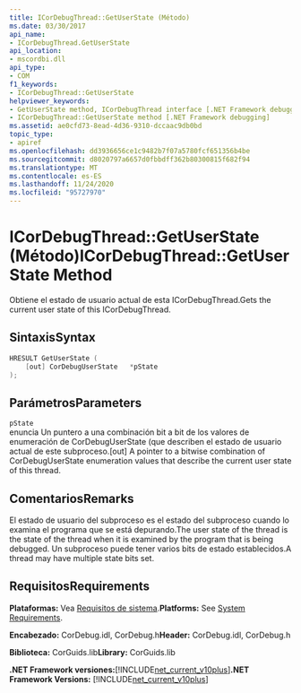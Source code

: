 ```yaml
---
title: ICorDebugThread::GetUserState (Método)
ms.date: 03/30/2017
api_name:
- ICorDebugThread.GetUserState
api_location:
- mscordbi.dll
api_type:
- COM
f1_keywords:
- ICorDebugThread::GetUserState
helpviewer_keywords:
- GetUserState method, ICorDebugThread interface [.NET Framework debugging]
- ICorDebugThread::GetUserState method [.NET Framework debugging]
ms.assetid: ae0cfd73-8ead-4d36-9310-dccaac9db0bd
topic_type:
- apiref
ms.openlocfilehash: dd3936656ce1c9482b7f07a5780fcf651356b4be
ms.sourcegitcommit: d8020797a6657d0fbbdff362b80300815f682f94
ms.translationtype: MT
ms.contentlocale: es-ES
ms.lasthandoff: 11/24/2020
ms.locfileid: "95727970"
---
```

# <a name="icordebugthreadgetuserstate-method"></a><span data-ttu-id="b4bc4-102">ICorDebugThread::GetUserState (Método)</span><span class="sxs-lookup"><span data-stu-id="b4bc4-102">ICorDebugThread::GetUserState Method</span></span>

<span data-ttu-id="b4bc4-103">Obtiene el estado de usuario actual de esta ICorDebugThread.</span><span class="sxs-lookup"><span data-stu-id="b4bc4-103">Gets the current user state of this ICorDebugThread.</span></span>  
  
## <a name="syntax"></a><span data-ttu-id="b4bc4-104">Sintaxis</span><span class="sxs-lookup"><span data-stu-id="b4bc4-104">Syntax</span></span>  
  
```cpp  
HRESULT GetUserState (  
    [out] CorDebugUserState   *pState  
);  
```  
  
## <a name="parameters"></a><span data-ttu-id="b4bc4-105">Parámetros</span><span class="sxs-lookup"><span data-stu-id="b4bc4-105">Parameters</span></span>  

 `pState`  
 <span data-ttu-id="b4bc4-106">enuncia Un puntero a una combinación bit a bit de los valores de enumeración de CorDebugUserState (que describen el estado de usuario actual de este subproceso.</span><span class="sxs-lookup"><span data-stu-id="b4bc4-106">[out] A pointer to a bitwise combination of CorDebugUserState enumeration values that describe the current user state of this thread.</span></span>  
  
## <a name="remarks"></a><span data-ttu-id="b4bc4-107">Comentarios</span><span class="sxs-lookup"><span data-stu-id="b4bc4-107">Remarks</span></span>  

 <span data-ttu-id="b4bc4-108">El estado de usuario del subproceso es el estado del subproceso cuando lo examina el programa que se está depurando.</span><span class="sxs-lookup"><span data-stu-id="b4bc4-108">The user state of the thread is the state of the thread when it is examined by the program that is being debugged.</span></span> <span data-ttu-id="b4bc4-109">Un subproceso puede tener varios bits de estado establecidos.</span><span class="sxs-lookup"><span data-stu-id="b4bc4-109">A thread may have multiple state bits set.</span></span>  
  
## <a name="requirements"></a><span data-ttu-id="b4bc4-110">Requisitos</span><span class="sxs-lookup"><span data-stu-id="b4bc4-110">Requirements</span></span>  

 <span data-ttu-id="b4bc4-111">**Plataformas:** Vea [Requisitos de sistema](../../get-started/system-requirements.md).</span><span class="sxs-lookup"><span data-stu-id="b4bc4-111">**Platforms:** See [System Requirements](../../get-started/system-requirements.md).</span></span>  
  
 <span data-ttu-id="b4bc4-112">**Encabezado:** CorDebug.idl, CorDebug.h</span><span class="sxs-lookup"><span data-stu-id="b4bc4-112">**Header:** CorDebug.idl, CorDebug.h</span></span>  
  
 <span data-ttu-id="b4bc4-113">**Biblioteca:** CorGuids.lib</span><span class="sxs-lookup"><span data-stu-id="b4bc4-113">**Library:** CorGuids.lib</span></span>  
  
 <span data-ttu-id="b4bc4-114">**.NET Framework versiones:**[!INCLUDE[net_current_v10plus](../../../../includes/net-current-v10plus-md.md)]</span><span class="sxs-lookup"><span data-stu-id="b4bc4-114">**.NET Framework Versions:** [!INCLUDE[net_current_v10plus](../../../../includes/net-current-v10plus-md.md)]</span></span>
